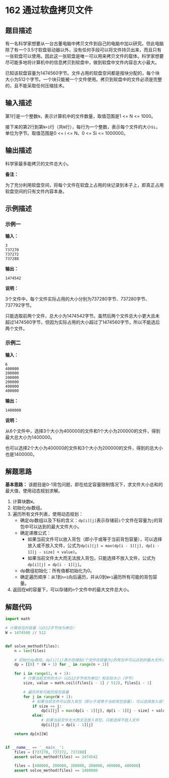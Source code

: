 # 162 通过软盘拷贝文件 

## 题目描述

有一名科学家想要从一台古董电脑中拷贝文件到自己的电脑中加以研究。但此电脑除了有一个3.5寸软盘驱动器以外，没有任何手段可以将文件持贝出来，而且只有一张软盘可以使用。因此这一张软盘是唯一可以用来拷贝文件的载体。科学家想要尽可能多地将计算机中的信息拷贝到软盘中，做到软盘中文件内容总大小最大。

已知该软盘容量为1474560字节。文件占用的软盘空间都是按块分配的，每个块大小为512个字节。一个块只能被一个文件使用。拷贝到软盘中的文件必须是完整的，且不能采取任何压缩技术。

## 输入描述

第1行是一个整数`N`，表示计算机中的文件数量，取值范围是1 <= N <= 1000。

接下来的第2行到第`N+1`行（共`N`行），每行为一个整数，表示每个文件的大小`Si`，单位为字节。取值范围是0 <= i <= N、0 <= Si <= 1000000。

## 输出描述

科学家最多能拷贝的文件总大小。

**备注：** 

为了充分利用软盘空间，将每个文件在软盘上占用的块记录到本子上，即真正占用软盘空间的只有文件内容本身。

## 示例描述

### 示例一

**输入：**
```text
3
737270
737272
737288
```

**输出：**
```text
1474542
```

**说明：**  

3个文件中，每个文件实际占用的大小分别为737280字节、737280字节、737792字节。

只能选取前两个文件，总大小为1474542字节。虽然后两个文件总大小更大且未超过1474560字节，但因为实际占用的大小超过了1474560字节，所以不能选后两个文件。

### 示例二

**输入：**
```text
6
400000
200000
200000
200000
400000
400000
```

**输出：**
```text
1400000
```

**说明：**  

从6个文件中，选择3个大小为400000的文件和1个大小为200000的文件，得到最大总大小为1400000。

也可以选择2个大小为400000的文件和3个大小为200000的文件，得到的总大小也是1400000。

## 解题思路

**基本思路：** 该题目是0-1背包问题，即在给定容量限制情况下，求文件大小总和的最大值，使用动态规划求解。

1. 计算块数`W`。
2. 初始化dp数组。
3. 遍历所有文件列表，使用动态规划：
   - 确定dp数组以及下标的含义：`dp[i][j]`表示存储前`i`个文件在容量为`j`的背包中可以达到的最大文件大小。
   - 确定递推公式：
      - 如果当前文件可以放入背包（即小于或等于当前背包容量），可以选择放入或不放入文件，公式为`dp[i][j] = max(dp[i - 1][j], dp[i - 1][j - size] + value)`。
      - 如果当前文件太大而无法放入背包，只能选择不放入文件，公式为`dp[i][j] = dp[i - 1][j]`。
   - dp数组初始化：所有值都初始化为0。
   - 确定遍历顺序：从1到`n+1`向后遍历，并从0到`W+1`遍历所有可能的背包容量。
4. 返回在`W`的容量下，可以存储的`n`个文件中的最大文件总大小。   

## 解题代码
```python
import math

# 计算背包的容量（以512字节块为单位）
W = 1474560 // 512


def solve_method(files):
    n = len(files)

    # 初始化dp数组，dp[i][j]表示存储前i个文件在容量为j的背包中可以达到的最大文件大小
    dp = [[0] * (W + 1) for _ in range(n + 1)]

    for i in range(1, n + 1):
        # 计算当前文件的大小（以512字节块为单位）和实际大小（字节）
        size, value = math.ceil(files[i - 1] / 512), files[i - 1]

        # 遍历所有可能的背包容量
        for j in range(W + 1):
            # 如果当前文件可以放入背包（即小于或等于当前背包容量），可以选择放入或不放入文件
            if size <= j:
                dp[i][j] = max(dp[i - 1][j], dp[i - 1][j - size] + value)
            else:
                # 如果当前文件太大而无法放入背包，只能选择不放入文件
                dp[i][j] = dp[i - 1][j]

    return dp[n][W]


if __name__ == '__main__':
    files = [737270, 737272, 737288]
    assert solve_method(files) == 1474542

    files = [400000, 200000, 200000, 200000, 400000, 400000]
    assert solve_method(files) == 1400000
```